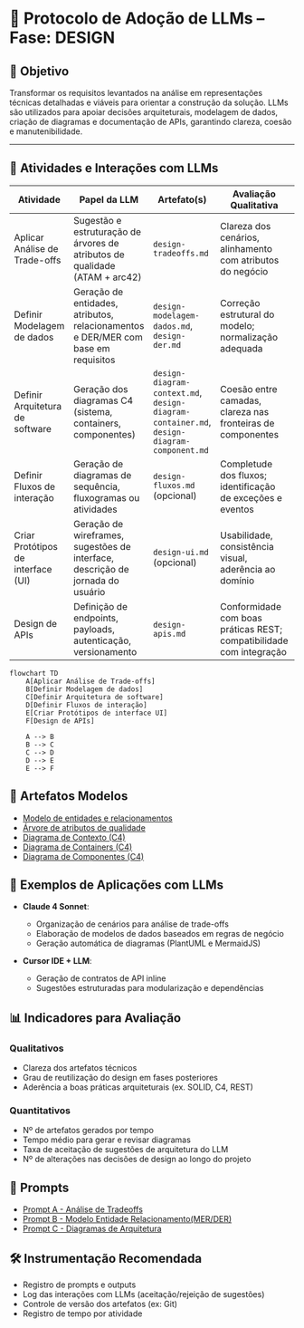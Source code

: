 # 🎨 Protocolo de Adoção de LLMs – Fase: DESIGN

## 🎯 Objetivo

Transformar os requisitos levantados na análise em representações técnicas detalhadas e viáveis para orientar a construção da solução. LLMs são utilizados para apoiar decisões arquiteturais, modelagem de dados, criação de diagramas e documentação de APIs, garantindo clareza, coesão e manutenibilidade.

---

## 📘 Atividades e Interações com LLMs

| Atividade                          | Papel da LLM                                                                                 | Artefato(s)                                                              | Avaliação Qualitativa                                               | Avaliação Quantitativa                                  |
|------------------------------------|----------------------------------------------------------------------------------------------|--------------------------------------------------------------------------|---------------------------------------------------------------------|----------------------------------------------------------|
| Aplicar Análise de Trade-offs      | Sugestão e estruturação de árvores de atributos de qualidade (ATAM + arc42)                 | `design-tradeoffs.md`                                                   | Clareza dos cenários, alinhamento com atributos do negócio         | Nº de atributos priorizados corretamente                |
| Definir Modelagem de dados         | Geração de entidades, atributos, relacionamentos e DER/MER com base em requisitos            | `design-modelagem-dados.md`, `design-der.md`                            | Correção estrutural do modelo; normalização adequada                | Nº de entidades geradas com reutilização                 |
| Definir Arquitetura de software    | Geração dos diagramas C4 (sistema, containers, componentes)                                  | `design-diagram-context.md`, `design-diagram-container.md`, `design-diagram-component.md` | Coesão entre camadas, clareza nas fronteiras de componentes         | Nº de iterações até arquitetura estável                  |
| Definir Fluxos de interação        | Geração de diagramas de sequência, fluxogramas ou atividades                                | `design-fluxos.md` (opcional)                                           | Completude dos fluxos; identificação de exceções e eventos          | Nº de fluxos aceitos sem revisão                         |
| Criar Protótipos de interface (UI) | Geração de wireframes, sugestões de interface, descrição de jornada do usuário              | `design-ui.md` (opcional)                                               | Usabilidade, consistência visual, aderência ao domínio              | Nº de elementos reaproveitados no front-end              |
| Design de APIs                     | Definição de endpoints, payloads, autenticação, versionamento                               | `design-apis.md`                                                         | Conformidade com boas práticas REST; compatibilidade com integração | Nº de endpoints aceitos; tempo médio por definição       |

````mermaid
flowchart TD
    A[Aplicar Análise de Trade-offs]
    B[Definir Modelagem de dados]
    C[Definir Arquitetura de software]
    D[Definir Fluxos de interação]
    E[Criar Protótipos de interface UI]
    F[Design de APIs]

    A --> B
    B --> C
    C --> D
    D --> E
    E --> F
````

## 📂 Artefatos Modelos

- [Modelo de entidades e relacionamentos](./artifact/design-modelagem-dados.md)
- [Árvore de atributos de qualidade](./artifact/design-tradeoffs.md)
- [Diagrama de Contexto (C4)](./artifact/design-diagram-context.md)
- [Diagrama de Containers (C4)](./artifact/design-diagram-container.md)
- [Diagrama de Componentes (C4)](./artifact/design-diagram-component.md)

## 🧠 Exemplos de Aplicações com LLMs

- **Claude 4 Sonnet**:
  - Organização de cenários para análise de trade-offs
  - Elaboração de modelos de dados baseados em regras de negócio
  - Geração automática de diagramas (PlantUML e MermaidJS)

- **Cursor IDE + LLM**:
  - Geração de contratos de API inline
  - Sugestões estruturadas para modularização e dependências


## 📊 Indicadores para Avaliação

### Qualitativos
- Clareza dos artefatos técnicos
- Grau de reutilização do design em fases posteriores
- Aderência a boas práticas arquiteturais (ex. SOLID, C4, REST)

### Quantitativos
- Nº de artefatos gerados por tempo
- Tempo médio para gerar e revisar diagramas
- Taxa de aceitação de sugestões de arquitetura do LLM
- Nº de alterações nas decisões de design ao longo do projeto

## 🔗 Prompts

- [Prompt A - Análise de Tradeoffs](./prompts.md)
- [Prompt B - Modelo Entidade Relacionamento(MER/DER)](./prompts.md)
- [Prompt C - Diagramas de Arquitetura](./prompts.md)

## 🛠️ Instrumentação Recomendada

- Registro de prompts e outputs
- Log das interações com LLMs (aceitação/rejeição de sugestões)
- Controle de versão dos artefatos (ex: Git)
- Registro de tempo por atividade



